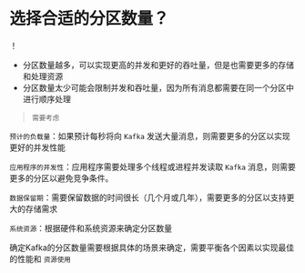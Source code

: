 # 选择合适的分区数量？

！[](./img/kafka%E7%89%B9%E6%80%A7.png)

- 分区数量越多，可以实现更高的并发和更好的吞吐量，但是也需要更多的存储和处理资源
- 分区数量太少可能会限制并发和吞吐量，因为所有消息都需要在同一个分区中进行顺序处理

> `需要考虑`

`预计的负载量`：如果预计每秒将向 `Kafka` 发送大量消息，则需要更多的分区以实现更好的并发性能

`应用程序的并发性`：应用程序需要处理多个线程或进程并发读取 `Kafka` 消息，则需要更多的分区以避免竞争条件。

`数据保留期`：需要保留数据的时间很长（几个月或几年），需要更多的分区以支持更大的存储需求

`系统资源`：根据硬件和系统资源来确定分区数量

确定Kafka的分区数量需要根据具体的场景来确定，需要平衡各个因素以实现最佳的性能和 `资源使用`
